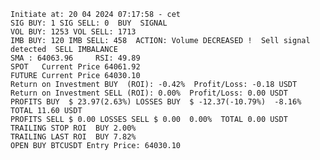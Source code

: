     Initiate at: 20 04 2024 07:17:58 - cet
    SIG BUY: 1 SIG SELL: 0  BUY  SIGNAL
    VOL BUY: 1253 VOL SELL: 1713
    IMB BUY: 120 IMB SELL: 458  ACTION: Volume DECREASED !  Sell signal detected  SELL IMBALANCE
    SMA : 64063.96     RSI: 49.89
    SPOT   Current Price 64061.92
    FUTURE Current Price 64030.10
    Return on Investment BUY  (ROI): -0.42%  Profit/Loss: -0.18 USDT
    Return on Investment SELL (ROI): 0.00%  Profit/Loss: 0.00 USDT
    PROFITS BUY  $ 23.97(2.63%) LOSSES BUY  $ -12.37(-10.79%)  -8.16%  TOTAL 11.60 USDT
    PROFITS SELL $ 0.00 LOSSES SELL $ 0.00  0.00%  TOTAL 0.00 USDT
    TRAILING STOP ROI  BUY 2.00%
    TRAILING LAST ROI  BUY 7.82%
    OPEN BUY BTCUSDT Entry Price: 64030.10
